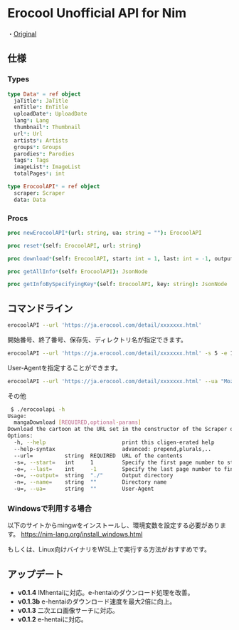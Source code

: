 # Erocool Unofficial API for Nim

・[Original](https://github.com/Dotinkasra/ErocoolAPI/)
## 仕様
### Types

```nim
type Data* = ref object
  jaTitle*: JaTitle
  enTitle*: EnTitle
  uploadDate*: UploadDate
  lang*: Lang
  thumbnail*: Thumbnail
  url*: Url
  artists*: Artists
  groups*: Groups
  parodies*: Parodies
  tags*: Tags
  imageList*: ImageList
  totalPages*: int
```

```nim
type ErocoolAPI* = ref object
  scraper: Scraper
  data: Data
```

### Procs
```nim
proc newErocoolAPI*(url: string, ua: string = ""): ErocoolAPI
```

```nim
proc reset*(self: ErocoolAPI, url: string)
```

```nim
proc download*(self: ErocoolAPI, start: int = 1, last: int = -1, output: string = "./", name: string = "")
```

```nim
proc getAllInfo*(self: ErocoolAPI): JsonNode
```

```nim
proc getInfoBySpecifyingKey*(self: ErocoolAPI, key: string): JsonNode 
```

## コマンドライン

```bash
erocoolAPI --url 'https://ja.erocool.com/detail/xxxxxxx.html'
```

開始番号、終了番号、保存先、ディレクトリ名が指定できます。

```bash
erocoolAPI --url 'https://ja.erocool.com/detail/xxxxxxx.html' -s 5 -e 10 -o ~/Downloads/Mangas -n 'xxxxx'
```

User-Agentを指定することができます。

```bash
erocoolAPI --url 'https://ja.erocool.com/detail/xxxxxxx.html' --ua "Mozilla/5.0 (Macintosh; Intel Mac OS X 10_13_6)"
```

その他

```bash
 $ ./erocoolapi -h
Usage:
  mangaDownload [REQUIRED,optional-params]
Download the cartoon at the URL set in the constructor of the Scraper object.
Options:
  -h, --help                        print this cligen-erated help
  --help-syntax                     advanced: prepend,plurals,..
  --url=          string  REQUIRED  URL of the contents
  -s=, --start=   int     1         Specify the first page number to start downloading.
  -e=, --last=    int     -1        Specify the last page number to finish downloading.
  -o=, --output=  string  "./"      Output directory
  -n=, --name=    string  ""        Directory name
  -u=, --ua=      string  ""        User-Agent
```

### Windowsで利用する場合

以下のサイトからmingwをインストールし、環境変数を設定する必要があります。
https://nim-lang.org/install_windows.html

もしくは、Linux向けバイナリをWSL上で実行する方法がおすすめです。

## アップデート

- **v0.1.4**   IMhentaiに対応。e-hentaiのダウンロード処理を改善。
- **v0.1.3b**  e-hentaiのダウンロード速度を最大2倍に向上。  
- **v0.1.3**   二次エロ画像サーチに対応。  
- **v0.1.2**   e-hentaiに対応。  